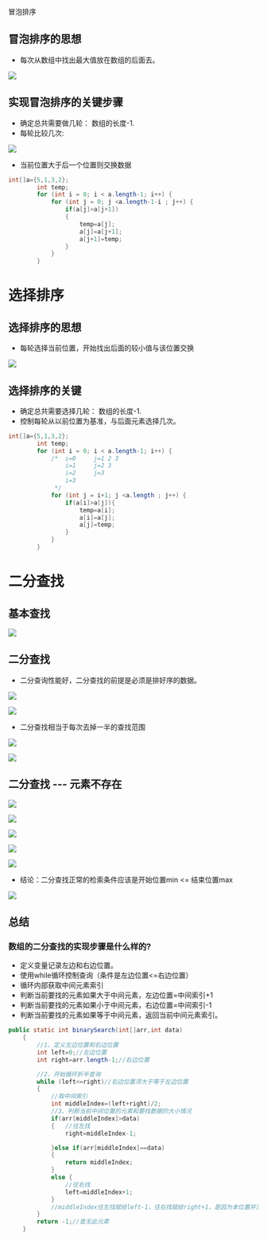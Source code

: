 冒泡排序

## 冒泡排序的思想

- 每次从数组中找出最大值放在数组的后面去。

![](笔记图片资源包\snipaste20220126_225235.jpg)

## 实现冒泡排序的关键步骤

- 确定总共需要做几轮： 数组的长度-1.
- 每轮比较几次:

![](笔记图片资源包\snipaste20220126_225353.jpg)

- 当前位置大于后一个位置则交换数据

```java
int[]a={5,1,3,2};
        int temp;
        for (int i = 0; i < a.length-1; i++) {
            for (int j = 0; j <a.length-1-i ; j++) {
                if(a[j]>a[j+1])
                {
                    temp=a[j];
                    a[j]=a[j+1];
                    a[j+1]=temp;
                }
            }
        }
```

# 选择排序

## 选择排序的思想

- 每轮选择当前位置，开始找出后面的较小值与该位置交换

![](笔记图片资源包\snipaste20220126_232841.jpg)

## 选择排序的关键

- 确定总共需要选择几轮： 数组的长度-1.
- 控制每轮从以前位置为基准，与后面元素选择几次。

```java
int[]a={5,1,3,2};
        int temp;
        for (int i = 0; i < a.length-1; i++) {
            /*  i=0     j=1 2 3
                i=1     j=2 3
                i=2     j=3
                i=3
             */
            for (int j = i+1; j <a.length ; j++) {
                if(a[i]>a[j]){
                    temp=a[i];
                    a[i]=a[j];
                    a[j]=temp;
                }
            }
        }
```

# 二分查找

## 基本查找

![](笔记图片资源包\snipaste20220127_001307.jpg)

## 二分查找

- 二分查询性能好，二分查找的前提是必须是排好序的数据。

![](笔记图片资源包\snipaste20220127_001506.jpg)

![](笔记图片资源包\snipaste20220127_001800.jpg)

- 二分查找相当于每次去掉一半的查找范围

![](笔记图片资源包\snipaste20220127_001843.jpg)

![](笔记图片资源包\snipaste20220127_001854.jpg)

## 二分查找 --- 元素不存在

![](笔记图片资源包\snipaste20220127_002159.jpg)

![](笔记图片资源包\snipaste20220127_002212.jpg)

![](笔记图片资源包\snipaste20220127_002221.jpg)

![](笔记图片资源包\snipaste20220127_002228.jpg)

![](笔记图片资源包\snipaste20220127_002234.jpg)

- 结论：二分查找正常的检索条件应该是开始位置min <= 结束位置max 

![](笔记图片资源包\snipaste20220127_002431.jpg)

## 总结

### 数组的二分查找的实现步骤是什么样的?

- 定义变量记录左边和右边位置。
- 使用while循环控制查询（条件是左边位置<=右边位置）
- 循环内部获取中间元素索引
- 判断当前要找的元素如果大于中间元素，左边位置=中间索引+1
- 判断当前要找的元素如果小于中间元素，右边位置=中间索引-1
- 判断当前要找的元素如果等于中间元素，返回当前中间元素索引。

```java
public static int binarySearch(int[]arr,int data)
    {
        //1、定义左边位置和右边位置
        int left=0;//左边位置
        int right=arr.length-1;//右边位置

        //2、开始循环折半查询
        while (left<=right)//右边位置须大于等于左边位置
        {
            //取中间索引
            int middleIndex=(left+right)/2;
            //3、判断当前中间位置的元素和要找数据的大小情况
            if(arr[middleIndex]>data)
            {   //往左找
                right=middleIndex-1;

            }else if(arr[middleIndex]==data)
            {
                return middleIndex;
            }
            else {
                //往右找
                left=middleIndex+1;
            }
            //middleIndex往左找赋给left-1，往右找赋给right+1，是因为本位置并没有要找数值
        }
        return -1;//查无此元素
    }
```


